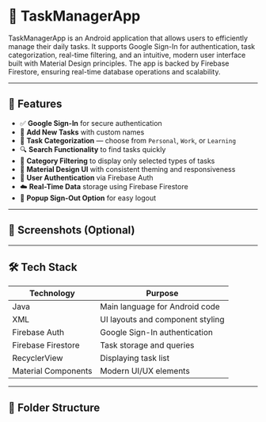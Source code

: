 # 📱 TaskManagerApp

TaskManagerApp is an Android application that allows users to efficiently manage their daily tasks. It supports Google Sign-In for authentication, task categorization, real-time filtering, and an intuitive, modern user interface built with Material Design principles. The app is backed by Firebase Firestore, ensuring real-time database operations and scalability.

---

## 🚀 Features

- ✅ **Google Sign-In** for secure authentication
- 📝 **Add New Tasks** with custom names
- 📂 **Task Categorization** — choose from `Personal`, `Work`, or `Learning`
- 🔍 **Search Functionality** to find tasks quickly
- 🎯 **Category Filtering** to display only selected types of tasks
- 🎨 **Material Design UI** with consistent theming and responsiveness
- 🔐 **User Authentication** via Firebase Auth
- ☁️ **Real-Time Data** storage using Firebase Firestore
- 🚪 **Popup Sign-Out Option** for easy logout

---

## 📸 Screenshots (Optional)

<!--
If available, include screenshots here:
- Home screen with user greeting and task list
- Add Task screen with category checkboxes
- Google Sign-In screen
-->

---

## 🛠️ Tech Stack

| Technology        | Purpose                         |
|-------------------|----------------------------------|
| Java              | Main language for Android code   |
| XML               | UI layouts and component styling |
| Firebase Auth     | Google Sign-In authentication    |
| Firebase Firestore| Task storage and queries         |
| RecyclerView      | Displaying task list             |
| Material Components| Modern UI/UX elements          |

---

## 📁 Folder Structure

